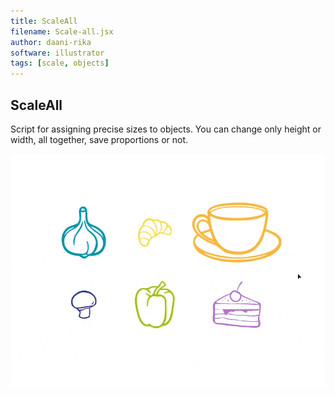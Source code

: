 ```yaml
---
title: ScaleAll
filename: Scale-all.jsx
author: daani-rika
software: illustrator
tags: [scale, objects]
---
```


## ScaleAll
Script for assigning precise sizes to objects.  You can change only height or width, all together, save proportions or not.

![Scale-all](./assets/Scale-all.gif)
